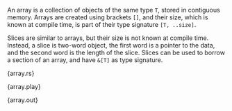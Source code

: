 An array is a collection of objects of the same type `T`, stored in contiguous
memory. Arrays are created using brackets `[]`, and their size, which is known
at compile time, is part of their type signature `[T, ..size]`.

Slices are similar to arrays, but their size is not known at compile time.
Instead, a slice is two-word object, the first word is a pointer to the data,
and the second word is the length of the slice. Slices can be used to borrow a
section of an array, and have `&[T]` as type signature.

{array.rs}

{array.play}

{array.out}
